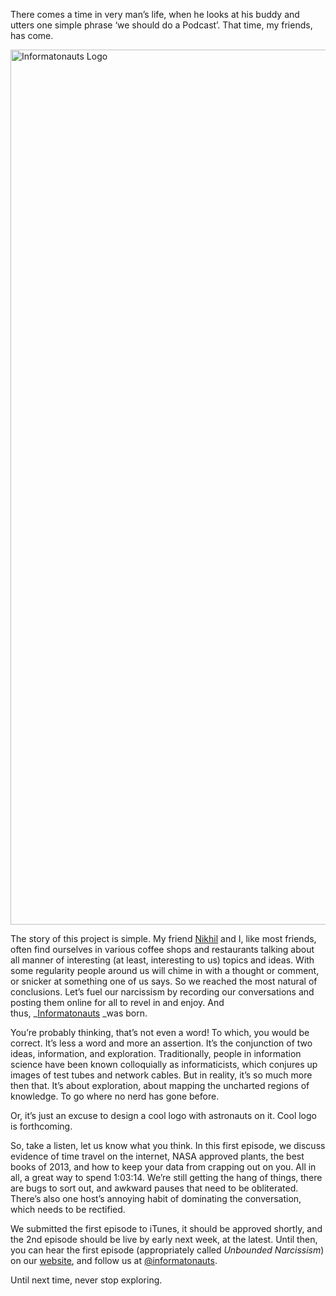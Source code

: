 There comes a time in very man&#8217;s life, when he looks at his buddy and utters one simple phrase &#8216;we should do a Podcast&#8217;. That time, my friends, has come.



[<img class="aligncenter size-full wp-image-697" alt="Informatonauts Logo" src="/images/2014/01/Informatonauts-Logo.png" width="1400" height="1400" srcset="/images/2014/01/Informatonauts-Logo.png 1400w, /images/2014/01/Informatonauts-Logo-150x150.png 150w, /images/2014/01/Informatonauts-Logo-300x300.png 300w, /images/2014/01/Informatonauts-Logo-1024x1024.png 1024w" sizes="(max-width: 1400px) 100vw, 1400px" />][1]



The story of this project is simple. My friend [Nikhil][2] and I, like most friends, often find ourselves in various coffee shops and restaurants talking about all manner of interesting (at least, interesting to us) topics and ideas. With some regularity people around us will chime in with a thought or comment, or snicker at something one of us says. So we reached the most natural of conclusions. Let&#8217;s fuel our narcissism by recording our conversations and posting them online for all to revel in and enjoy. And thus, _[Informatonauts][3] _was born.



You&#8217;re probably thinking, that&#8217;s not even a word! To which, you would be correct. It&#8217;s less a word and more an assertion. It&#8217;s the conjunction of two ideas, information, and exploration. Traditionally, people in information science have been known colloquially as informaticists, which conjures up images of test tubes and network cables. But in reality, it&#8217;s so much more then that. It&#8217;s about exploration, about mapping the uncharted regions of knowledge. To go where no nerd has gone before.



Or, it&#8217;s just an excuse to design a cool logo with astronauts on it. Cool logo is forthcoming.



So, take a listen, let us know what you think. In this first episode, we discuss evidence of time travel on the internet, NASA approved plants, the best books of 2013, and how to keep your data from crapping out on you. All in all, a great way to spend 1:03:14. We&#8217;re still getting the hang of things, there are bugs to sort out, and awkward pauses that need to be obliterated. There&#8217;s also one host&#8217;s annoying habit of dominating the conversation, which needs to be rectified.



We submitted the first episode to iTunes, it should be approved shortly, and the 2nd episode should be live by early next week, at the latest. Until then, you can hear the first episode (appropriately called _Unbounded Narcissism_) on our [website][4], and follow us at [@informatonauts][5].



Until next time, never stop exploring.



[1]: /images/2014/01/Informatonauts-Logo.png
[2]: http://www.nikhilgopal.com/ "The World of Nikhil"
[3]: http://informatonauts.wordpress.com "The Informatonauts"
[4]: http://informatonauts.wordpress.com "The Webpage"
[5]: http://twitter.com/informatonauts "The Informatonauts on Twitter"
